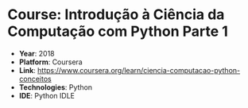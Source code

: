 # Course: Introdução à Ciência da Computação com Python Parte 1

- **Year**: 2018
- **Platform**: Coursera
- **Link**: https://www.coursera.org/learn/ciencia-computacao-python-conceitos
- **Technologies**: Python
- **IDE**: Python IDLE
